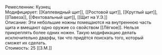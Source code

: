 Ремесленник: Кузнец<br>
Модифицирует: [[Каплевидный щит]], [[Ростовой щит]], [[Круглый щит]], [[Павеза]], [[Фехтовальный щит]], [[Щит на У.Э.]]<br>
Описание: Эти небольшие ножны помещаются на внутреннюю часть щита и вмещают одно оружие со свойством [[Лёгкое]]. Нельзя прикреплять более одних ножен. Такую модификацию делать исключительно дварфы, так что придётся поискать того, который сможет их сделать. <br>
Стоимость: 25 [[З.М.]]